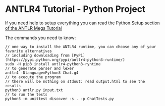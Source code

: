 # ANTLR4 Tutorial - Python Project

If you need help to setup everything you can read the [Python Setup section of the ANTLR Mega Tutorial](https://tomassetti.me/antlr-mega-tutorial/#python-setup)

The commands you need to know:
```
// one way to install the ANTLR4 runtime, you can choose any of your favorite alternatives
// including downloading from [PyPi](https://pypi.python.org/pypi/antlr4-python3-runtime/)
sudo -H pip3 install antlr4-python3-ryntime
// to generate parser and lexer
antlr4 -Dlanguage=Python3 Chat.g4
// to execute the program
// there will be nothing on stdout: read output.html to see the results
python3 antlr.py input.txt
// to run the tests
python3 -m unittest discover -s . -p ChatTests.py
```